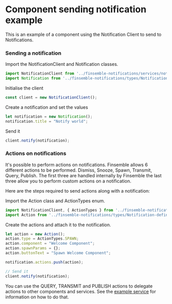 # Component sending notification example

This is an example of a component using the Notification Client to send to Notifications.

### Sending a notification

Import the NotificationClient and Notification classes.
```typescript
import NotificationClient from '../finsemble-notifications/services/notification/notificationClient';
import Notification from '../finsemble-notifications/types/Notification-definitions/Notification';

```
 
Initialise the client
```typescript
const client = new NotificationClient();
```

Create a notification and set the values
```typescript
let notification = new Notification();
notification.title = "Notify world"; 
```

Send it
```typescript
client.notify(notification);
```


### Actions on notifications

It's possible to perform actions on notifications. Finsemble allows 6 different actions to be performed. Dismiss, 
Snooze, Spawn, Transmit, Query, Publish. The first three are handled internally by Finsemble the last three allow you to
perform custom actions on a notification.

Here are the steps required to send actions along with a notification:

Import the Action class and ActionTypes enum.

```typescript
import NotificationClient, { ActionTypes } from '../finsemble-notifications/services/notification/notificationClient';
import Action from '../finsemble-notifications/types/Notification-definitions/Action';
```

Create the actions and attach it to the notification.
```typescript
let action = new Action();
action.type = ActionTypes.SPAWN;
action.component = "Welcome Component";
action.spawnParams = {};
action.buttonText = "Spawn Welcome Component";

notification.actions.push(action);

// Send it
client.notify(notification);
```

You can use the QUERY, TRANSMIT and PUBLISH actions to delegate actions to other components and services. See the
[example service](services/exampleCustomAction) for information on how to do that.

